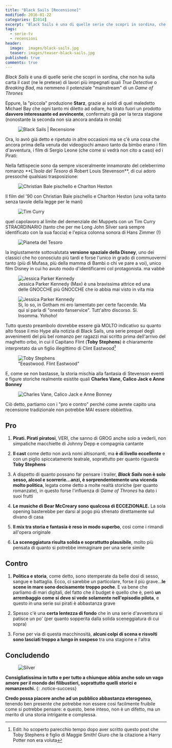 ```yaml
---
title: "Black Sails [Recensione]"
modified: 2016-01-22
categories: [2014]
excerpt: "Black Sails è una di quelle serie che scopri in sordina, che non ha sulla carta il cast (ne le pretese) di lavori più impegnati quali..."
tags:
  - serie-tv
  - recensioni
header:  
  image:  images/black-sails.jpg
  teaser: images/teaser-black-sails.jpg
published: true
comments: true
---
```


_Black Sails_ è una di quelle serie che scopri in sordina, che non ha sulla carta il cast (ne le pretese) di lavori più impegnati quali _True Detective_ o _Breaking Bad_, ma nemmeno il potenziale "mainstream" di un _Game of Thrones_

Eppure, la "piccola" produzione **Starz**, grazie ai soldi di quel maledetto Michael Bay che ogni tanto mi diletto ad odiare, ha tirato fuori un prodotto **davvero interessante ed avvincente**, confermato già per la terza stagione (nonostante la seconda non sia ancora andata in onda)

<figure>
  <img src="http://3.bp.blogspot.com/-EmfKJuCeT7E/VEc_ZQ_mSrI/AAAAAAAAKgg/zK5yeaFa464/s1600/blacksails.jpg" alt="Black Sails | Recensione">
</figure>

Ora, lo avrò già detto e ripetuto in altre occasioni ma se c'è una cosa che ancora prima della venuta dei videogiochi amavo tanto da bimbo erano i film d'avventura, i film di Sergio Leone (che come si vedrà non cito a caso) ed i Pirati:

Nella fattispecie sono da sempre visceralmente innamorato del celeberrimo romanzo _**L'Isola del Tesoro_ di Robert Louis Stevenson**, di cui adoro pressoché qualsiasi trasposizione:

<figure>
  <img src="http://4.bp.blogspot.com/-_FCT1hzQEU8/VEdAq0WTxuI/AAAAAAAAKg0/rfOoB45WxCs/s1600/charlton%2Bheston%2Be%2Bchristian%2Bbale.jpg" alt="Christian Bale pischello e Charlton Heston">
</figure>

Il film del '90 con Christian Bale pischello e Charlton Heston (una volta tanto senza tavole della legge per le mani)

<figure>
  <img src="http://2.bp.blogspot.com/-ZGyc4PWh-Eg/VEdBHg_K4KI/AAAAAAAAKg8/u7I9TwP6iMU/s1600/curry.jpg" alt="Tim Curry">
</figure>

quel capolavoro al limite del demenziale dei Muppets con un Tim Curry STRAORDINARIO (tanto che per me Long John Silver sarà sempre identificato con la sua faccia) e l'epica colonna sonora di Hans Zimmer (!)

<figure>
  <img src="http://4.bp.blogspot.com/-lhEbccX00AA/VEdB-qb2yFI/AAAAAAAAKhI/T0boT2S3rIg/s1600/treasure_planet_walt_disney-1280x1024.jpg" alt="Pianeta del Tesoro">
</figure>

la ingiustamente sottovalutata **versione spaziale della Disney**, uno dei classici che ho conosciuto più tardi e forse l'unico in grado di commuovermi tanto (più di Mufasa, più della mamma di Bambi o chi ve pare a voi), unico film Disney in cui ho avuto modo d'identificarmi col protagonista. ma vabbè

<figure>
  <img src="http://4.bp.blogspot.com/-YrSxrik8Bes/VEdCKzPQ0QI/AAAAAAAAKhQ/OrZ5uvnylmc/s1600/jessica-parker-kennedy-e-max-in-black-sails.jpg" alt="Jessica Parker Kennedy">
  <figcaption>Jessica Parker Kennedy (Max) è una bravissima attrice ed una delle GNOCCHE più GNOCCHE che io abbia mai visto in vita mia</figcaption>
</figure>

<figure>
  <img src="http://1.bp.blogspot.com/-JuJSGcjPfjI/VEdColU99AI/AAAAAAAAKhY/R7qN0dzh9Oc/s1600/Max_Eleanor_2.jpg" alt="Jessica Parker Kennedy">
  <figcaption>Si, lo so, in Gotham mi ero lamentato per certe faccende. Ma qui si parla di "onesto fanservice". Tutt'altro discorso. Si. Insomma. Yohoho!</figcaption>
</figure>

Tutto questo preambolo dovrebbe essere già MOLTO indicativo su quanto alto fosse il mio Hype alla notizia di Black Sails, una serie prequel degli avvenimenti del più bel romanzo per ragazzi mai scritto prima dell'arrivo del maghetto orbo, in cui il Capitano Flint (**Toby Stephens**) è chiaramente interpretato da un figlio illegittimo di Clint Eastwood[^figlio]

[^figlio]: Edit: ho scoperto parecchio tempo dopo aver scritto questo post che Toby Stephens è figlio di Maggie Smith! Giuro che la citazione a Harry Potter non era voluta

<figure>
  <img src="http://1.bp.blogspot.com/-4M_rqgHvg_o/VEc_m_Uvu8I/AAAAAAAAKgo/IEmQ7lUb6L4/s1600/flint.png" alt="Toby Stephens">
  <figcaption>"Eeastwood. Flint Eastwood"</figcaption>
</figure>

E, come se non bastasse, la storia mischia alla fantasia di Stevenson eventi e figure storiche realmente esistite quali **Charles Vane, Calico Jack e Anne Bonney**

<figure>
  <img src="http://3.bp.blogspot.com/-4E2pmNWqRRo/VEc-kMT8ZOI/AAAAAAAAKgQ/-t1jcnX06xE/s1600/Black-Sails-23.jpg.png" alt="Charles Vane, Calico Jack e Anne Bonney">
</figure>

Ciò detto, partiamo con i "pro e contro" perché come avrete capito una recensione tradizionale non potrebbe MAI essere obbiettiva.

## Pro

1. **Pirati. Pirati piratosi**, VERI, che sanno di GROG anche solo a vederli, non simpatiche macchiette di Johnny Depp e compagnia cantante

2. **Il cast** come detto non avrà nomi altisonanti, ma **è di livello eccellente** e con un piglio spiccatamente teatrale, soprattutto per quanto riguarda **Toby Stephens**

3. A dispetto di quanto possano far pensare i trailer, **_Black Sails_ non è solo sesso, alcool e scorrerie...anzi, è sorprendentemente una vicenda molto politica**, legata come detto a molte realtà storiche (per quanto romanzate), in questo forse l'influenza di _Game of Thrones_ ha dato i suoi frutti

4. **Le musiche di Bear McCreary sono qualcosa di ECCEZIONALE.** La sola opening basterebbe per darsi al pogo più sfrenato direttamente sul divano di casa

5. **Il mix tra storia e fantasia è reso in modo superbo**, così come i rimandi all'opera originale

6. **La sceneggiatura risulta solida e soprattutto plausibile**, molto più pensata di quanto si potrebbe immaginare per una serie simile

## Contro

1. **Politica e storia**, come detto, sono stemperate da belle dosi di sesso, sangue e battaglia. Ecco, ci sarebbe un particolare, forse il più grave...**le scene in mare sono decisamente troppo poche**. E va bene che parliamo di mari digitali, del fatto che il budget è quello che è, però **un arrembaggio come si deve si vede solamente nell'episodio pilota**, e questo in una serie sui pirati è abbastanza grave

2. Spesso c'è una **certa lentezza di fondo** che in una serie d'avventura si patisce un po' (per quanto sopperita dalla solida sceneggiatura di cui sopra)

3. Forse per via di questa macchinosità, **alcuni colpi di scena e risvolti sono lasciati troppo a lungo in sospeso** tra una stagione e l'altra

## Concludendo

<figure>
  <img src="http://1.bp.blogspot.com/-SdVtmFF2-MU/VEdJRimHNeI/AAAAAAAAKhw/Guv3tqZ10G8/s1600/3BlackSails.jpg" alt="Silver">
</figure>

**Consigliatissima in tutto e per tutto a chiunque abbia anche solo un vago amore per il mondo dei filibustieri, soprattutto quelli storici e romanzeschi.**
{: .notice-success}

**Credo possa piacere anche ad un pubblico abbastanza eterogeneo**, tenendo ben presente che potrebbe non essere così facilmente fruibile come si potrebbe pensare: e questo, bene inteso, non è un difetto, ma un merito di una storia intrigante e complessa.